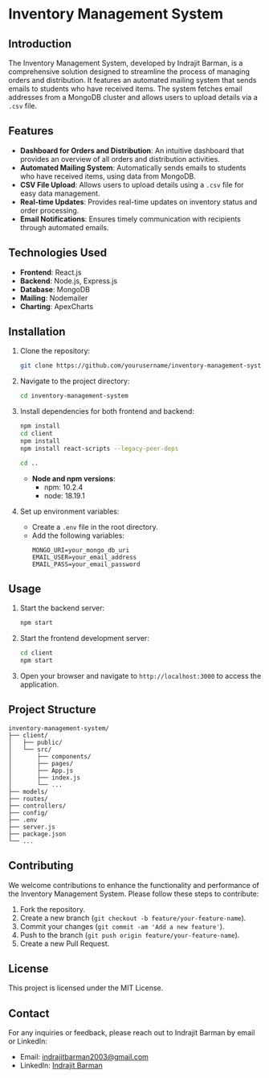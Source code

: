 # Inventory Management System

## Introduction

The Inventory Management System, developed by Indrajit Barman, is a comprehensive solution designed to streamline the process of managing orders and distribution. It features an automated mailing system that sends emails to students who have received items. The system fetches email addresses from a MongoDB cluster and allows users to upload details via a `.csv` file.

## Features
    
- **Dashboard for Orders and Distribution**: An intuitive dashboard that provides an overview of all orders and distribution activities.
- **Automated Mailing System**: Automatically sends emails to students who have received items, using data from MongoDB. 
- **CSV File Upload**: Allows users to upload details using a `.csv` file for easy data management.
- **Real-time Updates**: Provides real-time updates on inventory status and order processing.
- **Email Notifications**: Ensures timely communication with recipients through automated emails.

## Technologies Used
- **Frontend**: React.js
- **Backend**: Node.js, Express.js
- **Database**: MongoDB
- **Mailing**: Nodemailer
- **Charting**: ApexCharts
  
## Installation  

1. Clone the repository:
    ```bash
    git clone https://github.com/yourusername/inventory-management-system.git
    ```
2. Navigate to the project directory:
    ```bash
    cd inventory-management-system
    ```
3. Install dependencies for both frontend and backend:
    ```bash
    npm install
    cd client
    npm install
    npm install react-scripts --legacy-peer-deps

    cd ..
    ```

    - **Node and npm versions**:
        - npm: 10.2.4
        - node: 18.19.1

4. Set up environment variables:
    - Create a `.env` file in the root directory.
    - Add the following variables:
        ```
        MONGO_URI=your_mongo_db_uri
        EMAIL_USER=your_email_address
        EMAIL_PASS=your_email_password
        ```

## Usage

1. Start the backend server:
    ```bash
    npm start
    ```
2. Start the frontend development server:
    ```bash
    cd client
    npm start
    ```
3. Open your browser and navigate to `http://localhost:3000` to access the application.

## Project Structure

```
inventory-management-system/
├── client/
│   ├── public/
│   └── src/
│       ├── components/
│       ├── pages/
│       ├── App.js
│       ├── index.js
│       └── ...
├── models/
├── routes/
├── controllers/
├── config/
├── .env
├── server.js
├── package.json
└── ...
```

## Contributing

We welcome contributions to enhance the functionality and performance of the Inventory Management System. Please follow these steps to contribute:

1. Fork the repository.
2. Create a new branch (`git checkout -b feature/your-feature-name`).
3. Commit your changes (`git commit -am 'Add a new feature'`).
4. Push to the branch (`git push origin feature/your-feature-name`).
5. Create a new Pull Request.

## License

This project is licensed under the MIT License.

## Contact

For any inquiries or feedback, please reach out to Indrajit Barman by email or LinkedIn:
- Email: indrajitbarman2003@gmail.com
- LinkedIn: [Indrajit Barman](https://www.linkedin.com/in/indrajit-barman-276486227/)
